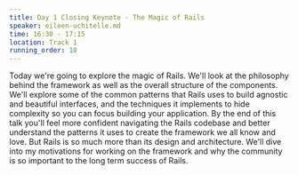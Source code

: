 ```yaml
---
title: Day 1 Closing Keynote - The Magic of Rails
speaker: eileen-uchitelle.md
time: 16:30 - 17:15
location: Track 1
running_order: 18
---
```


Today we're going to explore the magic of Rails. We'll look at the philosophy behind the framework as well as the overall structure of the components. We'll explore some of the common patterns that Rails uses to build agnostic and beautiful interfaces, and the techniques it implements to hide complexity so you can focus building your application. By the end of this talk you'll feel more confident navigating the Rails codebase and better understand the patterns it uses to create the framework we all know and love. But Rails is so much more than its design and architecture. We'll dive into my motivations for working on the framework and why the community is so important to the long term success of Rails.
